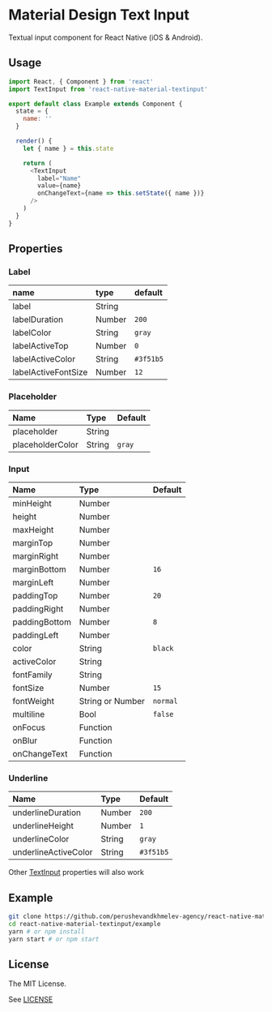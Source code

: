# Material Design Text Input

Textual input component for React Native (iOS & Android).

## Usage

```javascript
import React, { Component } from 'react'
import TextInput from 'react-native-material-textinput'

export default class Example extends Component {
  state = {
    name: ''
  }

  render() {
    let { name } = this.state

    return (
      <TextInput
        label="Name"
        value={name}
        onChangeText={name => this.setState({ name })}
      />
    )
  }
}
```

## Properties

### Label

name                  | type               | default
:-------------------- |:------------------ |:------------------
label                 | String             |
labelDuration         | Number             | `200`
labelColor            | String             | `gray`
labelActiveTop        | Number             | `0`
labelActiveColor      | String             | `#3f51b5`
labelActiveFontSize   | Number             | `12`

### Placeholder

Name                  | Type               | Default
:-------------------- |:------------------ |:----------
placeholder           | String             |
placeholderColor      | String             | `gray`

### Input

Name                  | Type               | Default
:-------------------- |:------------------ |:----------
minHeight             | Number             |
height                | Number             |
maxHeight             | Number             |
marginTop             | Number             |
marginRight           | Number             |
marginBottom          | Number             | `16`
marginLeft            | Number             |
paddingTop            | Number             | `20`
paddingRight          | Number             |
paddingBottom         | Number             | `8`
paddingLeft           | Number             |
color                 | String             | `black`
activeColor           | String             |
fontFamily            | String             |
fontSize              | Number             | `15`
fontWeight            | String or Number   | `normal`
multiline             | Bool               | `false`
onFocus               | Function
onBlur                | Function
onChangeText          | Function

### Underline

Name                  | Type               | Default
:-------------------- |:------------------ |:----------
underlineDuration     | Number             | `200`
underlineHeight       | Number             | `1`
underlineColor        | String             | `gray`
underlineActiveColor  | String             | `#3f51b5`

Other [TextInput](https://facebook.github.io/react-native/docs/textinput.html#props) properties will also work

## Example

```bash
git clone https://github.com/perushevandkhmelev-agency/react-native-material-textinput
cd react-native-material-textinput/example
yarn # or npm install
yarn start # or npm start
```

## License

The MIT License.

See [LICENSE](LICENSE)
